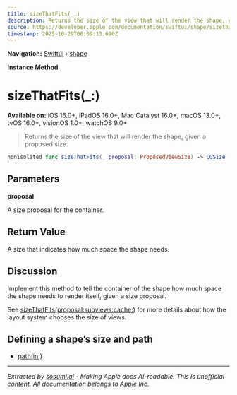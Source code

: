```yaml
---
title: sizeThatFits(_:)
description: Returns the size of the view that will render the shape, given a proposed size.
source: https://developer.apple.com/documentation/swiftui/shape/sizethatfits(_:)
timestamp: 2025-10-29T00:09:13.690Z
---
```


**Navigation:** [Swiftui](/documentation/swiftui) › [shape](/documentation/swiftui/shape)

**Instance Method**

# sizeThatFits(_:)

**Available on:** iOS 16.0+, iPadOS 16.0+, Mac Catalyst 16.0+, macOS 13.0+, tvOS 16.0+, visionOS 1.0+, watchOS 9.0+

> Returns the size of the view that will render the shape, given a proposed size.

```swift
nonisolated func sizeThatFits(_ proposal: ProposedViewSize) -> CGSize
```

## Parameters

**proposal**

A size proposal for the container.



## Return Value

A size that indicates how much space the shape needs.

## Discussion

Implement this method to tell the container of the shape how much space the shape needs to render itself, given a size proposal.

See [sizeThatFits(proposal:subviews:cache:)](/documentation/swiftui/layout/sizethatfits(proposal:subviews:cache:)) for more details about how the layout system chooses the size of views.

## Defining a shape’s size and path

- [path(in:)](/documentation/swiftui/shape/path(in:))

---

*Extracted by [sosumi.ai](https://sosumi.ai) - Making Apple docs AI-readable.*
*This is unofficial content. All documentation belongs to Apple Inc.*
